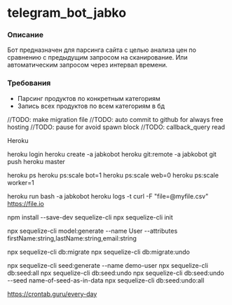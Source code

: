 # telegram_bot_jabko

### Описание

Бот предназначен для парсинга сайта с целью анализа цен по сравнению с предыдущим запросом на сканирование. Или автоматическим запросом через интервал времени. 

### Требования 

- Парсинг продуктов по конкретным категориям 
- Запись всех продуктов по всем категориям в бд 


//TODO: make migration file
//TODO: auto commit to github for always free hosting
//TODO: pause for avoid spawn block 
//TODO: callback_query read

Heroku 

heroku login
heroku create -a jabkobot
heroku git:remote -a jabkobot
git push heroku master

heroku ps
heroku ps:scale bot=1
heroku ps:scale web=0
heroku ps:scale worker=1

heroku run bash -a jabkobot
heroku logs -t
curl -F "file=@myfile.csv" https://file.io

npm install --save-dev sequelize-cli
npx sequelize-cli init

npx sequelize-cli model:generate --name User --attributes firstName:string,lastName:string,email:string

npx sequelize-cli db:migrate
npx sequelize-cli db:migrate:undo

npx sequelize-cli seed:generate --name demo-user
npx sequelize-cli db:seed:all
npx sequelize-cli db:seed:undo 
npx sequelize-cli db:seed:undo --seed name-of-seed-as-in-data
npx sequelize-cli db:seed:undo:all
    


https://crontab.guru/every-day
